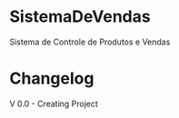 # SistemaDeVendas
 Sistema de Controle de Produtos e Vendas


# Changelog
  V 0.0 - Creating Project